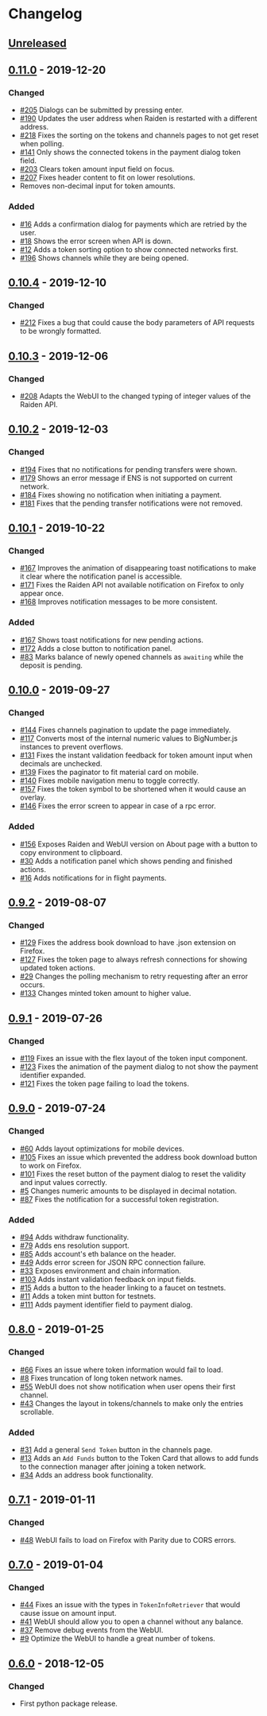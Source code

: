 # Changelog

## [Unreleased]

## [0.11.0] - 2019-12-20
### Changed
- [#205] Dialogs can be submitted by pressing enter.
- [#190] Updates the user address when Raiden is restarted with a different address.
- [#218] Fixes the sorting on the tokens and channels pages to not get reset when polling.
- [#141] Only shows the connected tokens in the payment dialog token field.
- [#203] Clears token amount input field on focus.
- [#207] Fixes header content to fit on lower resolutions.
- Removes non-decimal input for token amounts.

### Added
- [#16] Adds a confirmation dialog for payments which are retried by the user.
- [#18] Shows the error screen when API is down.
- [#12] Adds a token sorting option to show connected networks first.
- [#196] Shows channels while they are being opened.

## [0.10.4] - 2019-12-10
### Changed
- [#212] Fixes a bug that could cause the body parameters of API requests to be wrongly formatted.

## [0.10.3] - 2019-12-06
### Changed
- [#208] Adapts the WebUI to the changed typing of integer values of the Raiden API.

## [0.10.2] - 2019-12-03
### Changed
- [#194] Fixes that no notifications for pending transfers were shown.
- [#179] Shows an error message if ENS is not supported on current network.
- [#184] Fixes showing no notification when initiating a payment.
- [#181] Fixes that the pending transfer notifications were not removed.

## [0.10.1] - 2019-10-22
### Changed
- [#167] Improves the animation of disappearing toast notifications to make it clear where the notification panel is accessible.
- [#171] Fixes the Raiden API not available notification on Firefox to only appear once.
- [#168] Improves notification messages to be more consistent.

### Added
- [#167] Shows toast notifications for new pending actions.
- [#172] Adds a close button to notification panel.
- [#83] Marks balance of newly opened channels as `awaiting` while the deposit is pending.

## [0.10.0] - 2019-09-27
### Changed
- [#144] Fixes channels pagination to update the page immediately.
- [#117] Converts most of the internal numeric values to BigNumber.js instances to prevent overflows.
- [#131] Fixes the instant validation feedback for token amount input when decimals are unchecked.
- [#139] Fixes the paginator to fit material card on mobile.
- [#140] Fixes mobile navigation menu to toggle correctly.
- [#157] Fixes the token symbol to be shortened when it would cause an overlay.
- [#146] Fixes the error screen to appear in case of a rpc error.

### Added
- [#156] Exposes Raiden and WebUI version on About page with a button to copy environment to clipboard.
- [#30] Adds a notification panel which shows pending and finished actions.
- [#16] Adds notifications for in flight payments.

## [0.9.2] - 2019-08-07
### Changed
- [#129] Fixes the address book download to have .json extension on Firefox.
- [#127] Fixes the token page to always refresh connections for showing updated token actions.
- [#29] Changes the polling mechanism to retry requesting after an error occurs.
- [#133] Changes minted token amount to higher value.

## [0.9.1] - 2019-07-26
### Changed
- [#119] Fixes an issue with the flex layout of the token input component.
- [#123] Fixes the animation of the payment dialog to not show the payment identifier expanded.
- [#121] Fixes the token page failing to load the tokens.

## [0.9.0] - 2019-07-24
### Changed
- [#60] Adds layout optimizations for mobile devices.
- [#105] Fixes an issue which prevented the address book download button to work on Firefox.
- [#101] Fixes the reset button of the payment dialog to reset the validity and input values correctly.
- [#5] Changes numeric amounts to be displayed in decimal notation.
- [#87] Fixes the notification for a successful token registration.

### Added
- [#94] Adds withdraw functionality.
- [#79] Adds ens resolution support.
- [#85] Adds account's eth balance on the header.
- [#49] Adds error screen for JSON RPC connection failure.
- [#33] Exposes environment and chain information.
- [#103] Adds instant validation feedback on input fields.
- [#15] Adds a button to the header linking to a faucet on testnets.
- [#11] Adds a token mint button for testnets.
- [#111] Adds payment identifier field to payment dialog.

## [0.8.0] - 2019-01-25
### Changed
- [#66] Fixes an issue where token information would fail to load.
- [#8] Fixes truncation of long token network names.
- [#55] WebUI does not show notification when user opens their first channel.
- [#43] Changes the layout in tokens/channels to make only the entries scrollable.

### Added
- [#31] Add a general `Send Token` button in the channels page.
- [#13] Adds an `Add Funds` button to the Token Card that allows to add funds to the connection manager after joining a 
token network.
- [#34] Adds an address book functionality.

## [0.7.1] - 2019-01-11
### Changed
- [#48] WebUI fails to load on Firefox with Parity due to CORS errors.

## [0.7.0] - 2019-01-04
### Changed
- [#44] Fixes an issue with the types in `TokenInfoRetriever` that would cause issue on amount input.
- [#41] WebUI should allow you to open a channel without any balance.
- [#37] Remove debug events from the WebUI.
- [#9] Optimize the WebUI to handle a great number of tokens.

## [0.6.0] - 2018-12-05
### Changed
- First python package release.

[Unreleased]: https://github.com/raiden-network/webui/compare/v0.11.0...HEAD
[0.11.0]: https://github.com/raiden-network/webui/compare/v0.10.4...v0.11.0
[0.10.4]: https://github.com/raiden-network/webui/compare/v0.10.3...v0.10.4
[0.10.3]: https://github.com/raiden-network/webui/compare/v0.10.2...v0.10.3
[0.10.2]: https://github.com/raiden-network/webui/compare/v0.10.1...v0.10.2
[0.10.1]: https://github.com/raiden-network/webui/compare/v0.10.0...v0.10.1
[0.10.0]: https://github.com/raiden-network/webui/compare/v0.9.2...v0.10.0
[0.9.2]: https://github.com/raiden-network/webui/compare/v0.9.1...v0.9.2
[0.9.1]: https://github.com/raiden-network/webui/compare/v0.9.0...v0.9.1
[0.9.0]: https://github.com/raiden-network/webui/compare/v0.8.0...v0.9.0
[0.8.0]: https://github.com/raiden-network/webui/compare/v0.7.1...v0.8.0
[0.7.1]: https://github.com/raiden-network/webui/compare/v0.7.0...v0.7.1
[0.7.0]: https://github.com/raiden-network/webui/compare/v0.6.0...v0.7.0
[0.6.0]: https://github.com/raiden-network/webui/releases/tag/v0.6.0

[#218]: https://github.com/raiden-network/webui/issues/218
[#212]: https://github.com/raiden-network/webui/issues/212
[#208]: https://github.com/raiden-network/webui/issues/208
[#207]: https://github.com/raiden-network/webui/issues/207
[#205]: https://github.com/raiden-network/webui/issues/205
[#203]: https://github.com/raiden-network/webui/issues/203
[#196]: https://github.com/raiden-network/webui/issues/196
[#194]: https://github.com/raiden-network/webui/issues/194
[#190]: https://github.com/raiden-network/webui/issues/190
[#184]: https://github.com/raiden-network/webui/issues/184
[#181]: https://github.com/raiden-network/webui/issues/181
[#179]: https://github.com/raiden-network/webui/issues/179
[#172]: https://github.com/raiden-network/webui/issues/172
[#171]: https://github.com/raiden-network/webui/issues/171
[#168]: https://github.com/raiden-network/webui/issues/168
[#167]: https://github.com/raiden-network/webui/issues/167
[#157]: https://github.com/raiden-network/webui/issues/157
[#156]: https://github.com/raiden-network/webui/issues/156
[#146]: https://github.com/raiden-network/webui/issues/146
[#144]: https://github.com/raiden-network/webui/issues/144
[#141]: https://github.com/raiden-network/webui/issues/141
[#140]: https://github.com/raiden-network/webui/issues/140
[#139]: https://github.com/raiden-network/webui/issues/139
[#133]: https://github.com/raiden-network/webui/issues/133
[#131]: https://github.com/raiden-network/webui/issues/131
[#129]: https://github.com/raiden-network/webui/issues/129
[#127]: https://github.com/raiden-network/webui/issues/127
[#123]: https://github.com/raiden-network/webui/issues/123
[#121]: https://github.com/raiden-network/webui/issues/121
[#119]: https://github.com/raiden-network/webui/issues/119
[#117]: https://github.com/raiden-network/webui/issues/117
[#111]: https://github.com/raiden-network/webui/issues/111
[#105]: https://github.com/raiden-network/webui/issues/105
[#103]: https://github.com/raiden-network/webui/issues/103
[#101]: https://github.com/raiden-network/webui/issues/101
[#94]: https://github.com/raiden-network/webui/issues/94
[#87]: https://github.com/raiden-network/webui/issues/87
[#85]: https://github.com/raiden-network/webui/issues/85
[#83]: https://github.com/raiden-network/webui/issues/83
[#79]: https://github.com/raiden-network/webui/issues/79
[#66]: https://github.com/raiden-network/webui/issues/66
[#60]: https://github.com/raiden-network/webui/issues/60
[#55]: https://github.com/raiden-network/webui/issues/55
[#49]: https://github.com/raiden-network/webui/issues/49
[#48]: https://github.com/raiden-network/webui/issues/48
[#44]: https://github.com/raiden-network/webui/issues/44
[#43]: https://github.com/raiden-network/webui/issues/43
[#41]: https://github.com/raiden-network/webui/issues/41
[#37]: https://github.com/raiden-network/webui/issues/37
[#34]: https://github.com/raiden-network/webui/issues/34
[#33]: https://github.com/raiden-network/webui/issues/33
[#31]: https://github.com/raiden-network/webui/issues/31
[#30]: https://github.com/raiden-network/webui/issues/30
[#29]: https://github.com/raiden-network/webui/issues/29
[#18]: https://github.com/raiden-network/webui/issues/18
[#16]: https://github.com/raiden-network/webui/issues/16
[#15]: https://github.com/raiden-network/webui/issues/15
[#13]: https://github.com/raiden-network/webui/issues/13
[#12]: https://github.com/raiden-network/webui/issues/12
[#11]: https://github.com/raiden-network/webui/issues/11
[#9]: https://github.com/raiden-network/webui/issues/9
[#8]: https://github.com/raiden-network/webui/issues/8
[#5]: https://github.com/raiden-network/webui/issues/5
